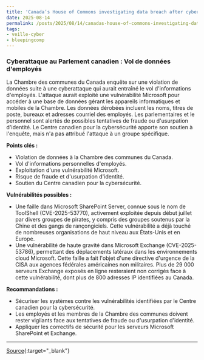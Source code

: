 ```yaml
---
title: 'Canada’s House of Commons investigating data breach after cyberattack'
date: 2025-08-14
permalink: /posts/2025/08/14/canadas-house-of-commons-investigating-data-breach-after-cyberattack/
tags:
- veille-cyber
- bleepingcomp
---
```

### Cyberattaque au Parlement canadien : Vol de données d'employés

La Chambre des communes du Canada enquête sur une violation de données suite à une cyberattaque qui aurait entraîné le vol d'informations d'employés. L'attaque aurait exploité une vulnérabilité Microsoft pour accéder à une base de données gérant les appareils informatiques et mobiles de la Chambre. Les données dérobées incluent les noms, titres de poste, bureaux et adresses courriel des employés. Les parlementaires et le personnel sont alertés de possibles tentatives de fraude ou d'usurpation d'identité. Le Centre canadien pour la cybersécurité apporte son soutien à l'enquête, mais n'a pas attribué l'attaque à un groupe spécifique.

**Points clés :**

*   Violation de données à la Chambre des communes du Canada.
*   Vol d'informations personnelles d'employés.
*   Exploitation d'une vulnérabilité Microsoft.
*   Risque de fraude et d'usurpation d'identité.
*   Soutien du Centre canadien pour la cybersécurité.

**Vulnérabilités possibles :**

*   Une faille dans Microsoft SharePoint Server, connue sous le nom de ToolShell (CVE-2025-53770), activement exploitée depuis début juillet par divers groupes de pirates, y compris des groupes soutenus par la Chine et des gangs de rançongiciels. Cette vulnérabilité a déjà touché de nombreuses organisations de haut niveau aux États-Unis et en Europe.
*   Une vulnérabilité de haute gravité dans Microsoft Exchange (CVE-2025-53786), permettant des déplacements latéraux dans les environnements cloud Microsoft. Cette faille a fait l'objet d'une directive d'urgence de la CISA aux agences fédérales américaines non militaires. Plus de 29 000 serveurs Exchange exposés en ligne resteraient non corrigés face à cette vulnérabilité, dont plus de 800 adresses IP identifiées au Canada.

**Recommandations :**

*   Sécuriser les systèmes contre les vulnérabilités identifiées par le Centre canadien pour la cybersécurité.
*   Les employés et les membres de la Chambre des communes doivent rester vigilants face aux tentatives de fraude ou d'usurpation d'identité.
*   Appliquer les correctifs de sécurité pour les serveurs Microsoft SharePoint et Exchange.

---
[Source](https://www.bleepingcomputer.com/news/security/canadas-house-of-commons-investigating-data-breach-after-cyberattack/){:target="_blank"}
